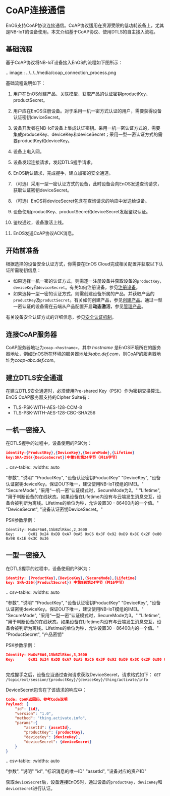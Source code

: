 # CoAP连接通信

EnOS支持CoAP协议连接通信。CoAP协议适用在资源受限的低功耗设备上，尤其是NB-IoT的设备使用。本文介绍基于CoAP协议、使用DTLS的自主接入流程。

## 基础流程

基于CoAP协议将NB-IoT设备接入EnOS的流程如下图所示：

.. image:: ../../../media/coap_connection_process.png

基础流程说明如下：

1. 用户在EnOS创建产品、关联模型，获取产品的认证密钥productKey、productSecret。

2. 用户应在EnOS注册设备。对于采用一机一密方式认证的用户，需要获得设备认证密钥deviceSecret。
   
3. 设备开发者在NB-IoT设备上集成认证密钥。采用一机一密认证方式的，需要集成produceKey、deviceKey和deviceSecret；采用一型一密认证方式的需要productKey和deviceKey。
   
4. 设备上电入网。

5. 设备发起连接请求，发起DTLS握手请求。

6. EnOS确认请求，完成握手，建立加密的安全通道。

7. （可选）采用一型一密认证方式的设备，此时设备会向EnOS发送查询请求，获取认证密钥deviceSecret。

8. （可选）EnOS将deviceSecret包含在查询请求的响应中发送给设备。

9. 设备使用productKey、productSecre和deviceSecret发起鉴权认证。

10. 鉴权通过，设备激活上线。

11. EnOS发送CoAP协议ACK消息。

## 开始前准备

根据选择的设备安全认证方式，你需要在EnOS Cloud完成相关配置并获取以下认证所需秘钥信息：
- 如果选择一机一密的认证方式，则需逐一注册设备并获取设备的`productKey`，`deviceKey`和`deviceSecret`。有关如何注册设备，参见[注册设备](../../../howto/device/manage/creating_device)。
- 如果选择一型一密的认证方式，则需创建设备所属的产品，并获取产品的`productKey`及`productSecret`。有关如何创建产品，参见[创建产品](../../../howto/device/manage/creating_device)。通过一型一密认证的设备需在云端从产品配置开启**动态激活**，参见[管理产品](../../../howto/device/manage/managing_products)。

有关设备安全认证方式的详细信息，参见[安全认证机制](../../../learn/deviceconnection_authentication)。

## 连接CoAP服务器

CoAP服务器地址为`coap-<hostname>`，其中 _hostname_ 是EnOS环境所在的服务器地址，例如EnOS所在环境的服务器地址为*abc.def.com*，则CoAP的服务器地址为*coap-abc.def.com*。

## 建立DTLS安全通道

在建立DTLS安全通道时，必须使用Pre-shared Key（PSK）作为密钥交换算法。EnOS CoAP服务器支持的Cipher Suite有：

- TLS-PSK-WITH-AES-128-CCM-8
- TLS-PSK-WITH-AES-128-CBC-SHA256

## 一机一密接入
  
在DTLS握手的过程中，设备使用的PSK为：

```json
identity:{ProductKey},{DeviceKey},{SecureMode},{Lifetime}
key:SHA-256({DeviceSecret})中第9到第24字节（共16字节）
```

.. csv-table::
   :widths: auto

   "参数", "说明"
   "ProductKey", "设备认证密钥ProductKey"
   "DeviceKey",	"设备认证密钥deviceKey。保证OU下唯一，建议使用NB-IoT模组的IMEI。"
   "SecureMode", "采用“一机一密”认证模式时，SecureMode为2。"
   "Lifetime", "用于判断设备的在线状态。如果设备在Lifetime内没有与云端发生消息交互，设备会被判断为离线。Lifetime的单位为秒，允许设置30 - 86400内的一个值。"
   "DeviceSecret", "设备认证密钥DeviceSecret。"

PSK参数示例：
```
Identity: MuGsF6W4,15bBZlRknc,2,3600
Key:      0x01 0x24 0xDD 0xA7 0xA5 0xC6 0x3F 0x92 0xD9 0x8C 0x2F 0x80 0x9B 0x1E 0x3C 0x36
```

## 一型一密接入

在DTLS握手的过程中，设备使用的PSK为：

```json
identity: {ProductKey},{DeviceKey},{SecureMode},{Lifetime}
key: SHA-256({ProductSecret}) 中第9到第24字节（共16字节）
```

.. csv-table::
   :widths: auto
   
   "参数", "说明"
   "ProductKey", "设备认证密钥ProductKey"
   "DeviceKey", "设备认证密钥deviceKey。保证OU下唯一，建议使用NB-IoT模组的IMEI。"
   "SecureMode", "采用“一型一密”认证模式时，SecureMode为3。"
   "Lifetime", "用于判断设备的在线状态。如果设备在Lifetime内没有与云端发生消息交互，设备会被判断为离线。Lifetime的单位为秒，允许设置30 - 86400内的一个值。"
   "ProductSecret", "产品密钥"

PSK参数示例：
```json
Identity: MuGsF6W4,15bBZlRknc,3,3600
Key:      0x01 0x24 0xDD 0xA7 0xA5 0xC6 0x3F 0x92 0xD9 0x8C 0x2F 0x80 0x9B 0x1E 0x3C 0x36
 
```

完成握手之后，设备应当通过查询请求获取DeviceSecret，请求格式如下：
`GET /topic/ext/session/{productKey}/{deviceKey}/thing/activate/info`

DeviceSecret包含在了该请求的响应中：

```json
Code: CoAP返回码，参考Code说明
Payload: {
    "id": {id},
    "version": "1.0",
    "method": "thing.activate.info",
    "params":{
        "assetId": {assetId},
        "productKey": {productKey},
        "deviceKey": {deviceKey},
        "deviceSecret": {deviceSecret}
    }
}
```

.. csv-table::
   :widths: auto
   
   "参数", "说明"
   "id", "标识消息的唯一ID"
   "assetId", "设备对应的资产ID"
   
获取`deviceSecret`后，设备连接EnOS时，通过设备的`productKey`，`deviceKey`和`deviceSecret`进行认证。




 

 

